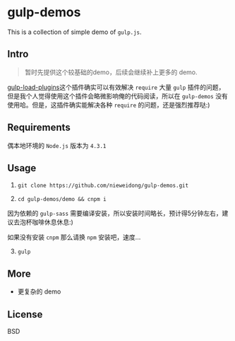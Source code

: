 # gulp-demos

This is a collection of simple demo of ```gulp.js```.

## Intro

> 暂时先提供这个较基础的demo，后续会继续补上更多的 demo.

[gulp-load-plugins](https://www.npmjs.com/package/gulp-load-plugins)这个插件确实可以有效解决 ```require``` 大量 ```gulp``` 插件的问题，但是我个人觉得使用这个插件会略微影响俺的代码阅读，所以在 ```gulp-demos``` 没有使用哈。但是，这插件确实能解决各种 ```require``` 的问题，还是强烈推荐哒:)

## Requirements

偶本地环境的 ```Node.js``` 版本为 ```4.3.1```

## Usage

1. ```git clone https://github.com/nieweidong/gulp-demos.git```

2. ```cd gulp-demos/demo && cnpm i```

  因为依赖的 ```gulp-sass``` 需要编译安装，所以安装时间略长，预计得5分钟左右，建议去泡杯咖啡休息休息:)

  如果没有安装 ```cnpm``` 那么请换 ```npm``` 安装吧，速度...

3. ```gulp```

## More

- 更复杂的 demo

## License

BSD
